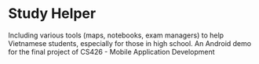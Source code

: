 # Study Helper
Including various tools (maps, notebooks, exam managers) to help Vietnamese students, especially for those in high school.
An Android demo for the final project of CS426 - Mobile Application Development
